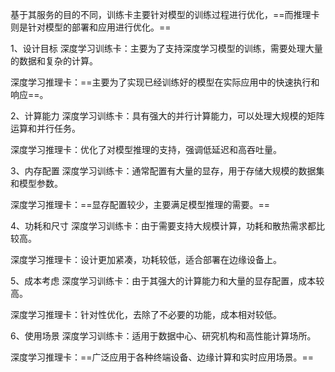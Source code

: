 基于其服务的目的不同，训练卡主要针对模型的训练过程进行优化，==而推理卡则是针对模型的部署和应用进行优化。==

1、设计目标
深度学习训练卡：主要为了支持深度学习模型的训练，需要处理大量的数据和复杂的计算。

深度学习推理卡：==主要为了实现已经训练好的模型在实际应用中的快速执行和响应==。

2、计算能力
深度学习训练卡：具有强大的并行计算能力，可以处理大规模的矩阵运算和并行任务。

深度学习推理卡：优化了对模型推理的支持，强调低延迟和高吞吐量。

3、内存配置
深度学习训练卡：通常配置有大量的显存，用于存储大规模的数据集和模型参数。

深度学习推理卡：==显存配置较少，主要满足模型推理的需要。==

4、功耗和尺寸
深度学习训练卡：由于需要支持大规模计算，功耗和散热需求都比较高。

深度学习推理卡：设计更加紧凑，功耗较低，适合部署在边缘设备上。

5、成本考虑
深度学习训练卡：由于其强大的计算能力和大量的显存配置，成本较高。

深度学习推理卡：针对性优化，去除了不必要的功能，成本相对较低。

6、使用场景
深度学习训练卡：适用于数据中心、研究机构和高性能计算场所。

深度学习推理卡：==广泛应用于各种终端设备、边缘计算和实时应用场景。==